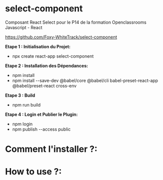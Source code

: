 # select-component
Composant React Select pour le P14 de la formation Openclassrooms Javascript - React

https://github.com/Foxy-WhiteTrack/select-component 

**Etape 1 : Initialisation du Projet:**  
- npx create react-app select-component 

**Etape 2 : Installation des Dépendances:**  
- npm install
- npm install --save-dev @babel/core @babel/cli babel-preset-react-app @babel/preset-react cross-env 

**Etape 3 : Build**  
- npm run build  

**Etape 4 : Login et Publier le Plugin:**  
- npm login  
- npm publish --access public


# Comment l'installer ?:


# How to use ?: